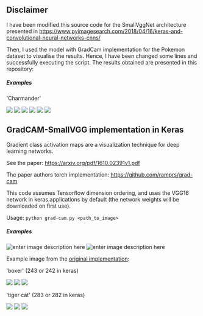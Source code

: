 ## Disclaimer ##

I have been modified this source code for the SmallVggNet architecture presented in https://www.pyimagesearch.com/2018/04/16/keras-and-convolutional-neural-networks-cnns/ 

Then, I used the model with GradCam implementation for the Pokemon dataset to visualise the results. Hence, I have been changed some lines and successfully executing the script. The results obtained are presented in this repository:

##### Examples

'Charmander'

![](/results/conv2d_1.jpg)
![](/results/conv2d_2.jpg)
![](/results/conv2d_3.jpg)
![](/results/conv2d_4.jpg)
![](/results/conv2d_5.jpg)
![](/results/dropout_3.jpg)




## GradCAM-SmallVGG implementation in Keras ##

Gradient class activation maps are a visualization technique for deep learning networks.

See the paper: https://arxiv.org/pdf/1610.02391v1.pdf

The paper authors torch implementation: https://github.com/ramprs/grad-cam

This code assumes Tensorflow dimension ordering, and uses the VGG16 network in keras.applications by default (the network weights will be downloaded on first use).

Usage: `python grad-cam.py <path_to_image>`

##### Examples

![enter image description here](https://github.com/jacobgil/keras-grad-cam/blob/master/examples/boat.jpg?raw=true) ![enter image description here](https://github.com/jacobgil/keras-grad-cam/blob/master/examples/persian_cat.jpg?raw=true)

Example image from the [original implementation](https://github.com/ramprs/grad-cam):  

'boxer' (243 or 242 in keras)

![](/examples/cat_dog.png)
![](/examples/cat_dog_242_gradcam.jpg)
![](/examples/cat_dog_242_guided_gradcam.jpg)

'tiger cat' (283 or 282 in keras)

![](/examples/cat_dog.png)
![](/examples/cat_dog_282_gradcam.jpg)
![](/examples/cat_dog_282_guided_gradcam.jpg)
